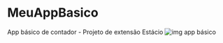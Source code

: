 # MeuAppBasico
 App básico de contador - Projeto de extensão Estácio
![img app básico](https://github.com/user-attachments/assets/1524c696-429b-4c76-90ad-cde2cfe3c707)
